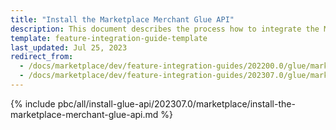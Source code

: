 ```yaml
---
title: "Install the Marketplace Merchant Glue API"
description: This document describes the process how to integrate the Marketplace Merchant Glue API feature into a Spryker project.
template: feature-integration-guide-template
last_updated: Jul 25, 2023
redirect_from:
  - /docs/marketplace/dev/feature-integration-guides/202200.0/glue/marketplace-merchant-feature-integration.html
  - /docs/marketplace/dev/feature-integration-guides/202307.0/glue/marketplace-merchant-feature-integration.html
---
```


{% include pbc/all/install-glue-api/202307.0/marketplace/install-the-marketplace-merchant-glue-api.md %} <!-- To edit, see /_includes/pbc/all/install-glue-api/202307.0/marketplace/install-the-marketplace-merchant-glue-api.md -->

